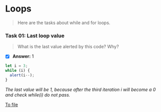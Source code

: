 # Loops

> Here are the tasks about while and for loops.

 ### Task 01: Last loop value
 > What is the last value alerted by this code? Why?
 - [x] __Answer:__ 1
```javascript
let i = 3;
while (i) {
  alert(i--);
}
```
_The last value will be 1, because after the third iteration i will become a 0 and check while(i) do not pass._

[To file](https://github.com/Vahan11/first_repo/blob/main/lesson-04-29-04-2021/literature_section_tasks/loops/task-01-last-value.js)
